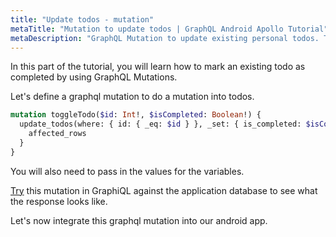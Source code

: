 ```yaml
---
title: "Update todos - mutation"
metaTitle: "Mutation to update todos | GraphQL Android Apollo Tutorial"
metaDescription: "GraphQL Mutation to update existing personal todos. Try the mutation in GraphiQL, passing the Authorization token to mark a todo as completed"
---
```


In this part of the tutorial, you will learn how to mark an existing todo as completed by using GraphQL Mutations.

Let's define a graphql mutation to do a mutation into todos.

```graphql
mutation toggleTodo($id: Int!, $isCompleted: Boolean!) {
  update_todos(where: { id: { _eq: $id } }, _set: { is_completed: $isCompleted }) {
    affected_rows
  }
}
```

You will also need to pass in the values for the variables.

[Try](https://learn.hasura.io/graphql/graphiql) this mutation in GraphiQL against the application database to see what the response looks like.

Let's now integrate this graphql mutation into our android app.
